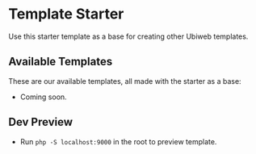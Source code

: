 # Template Starter
Use this starter template as a base for creating other Ubiweb templates.

## Available Templates
These are our available templates, all made with the starter as a base:

- Coming soon. 

## Dev Preview
- Run `php -S localhost:9000` in the root to preview template.
